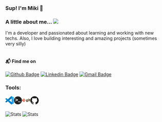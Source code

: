 
### Sup! I'm Miki 👋

### A little about me...  <img src="https://media.giphy.com/media/VgCDAzcKvsR6OM0uWg/giphy.gif" width="50"> 
I'm a developer and passionated about learning and working with new techs. Also, I love building interesting and amazing projects (sometimes very silly)<br/><br/>

#### 📬 Find me on
[![Github Badge](http://img.shields.io/badge/-Github-black?style=flat-square&logo=github&link=https://github.com/Faichyer/)](https://github.com/Faichyer/) 
[![Linkedin Badge](https://img.shields.io/badge/-LinkedIn-blue?style=flat-square&logo=Linkedin&logoColor=white&link=https://www.linkedin.com/in/mikinamsrai/)](https://www.linkedin.com/in/mikinamsrai)
[![Gmail Badge](https://img.shields.io/badge/-Gmail-d14836?style=flat-square&logo=Gmail&logoColor=white&link=mailto:miki.namsrai@gmail.com)](mailto:miki.namsrai@gmail.com)


### Tools:

<img align="left" alt="Visual Studio Code" width="26px" src="https://raw.githubusercontent.com/github/explore/80688e429a7d4ef2fca1e82350fe8e3517d3494d/topics/visual-studio-code/visual-studio-code.png" />
<img align="left" alt="HTML5" width="26px" src="https://raw.githubusercontent.com/github/explore/80688e429a7d4ef2fca1e82350fe8e3517d3494d/topics/terminal/terminal.png" />
<img align="left" alt="Git" width="26px" src="https://raw.githubusercontent.com/github/explore/80688e429a7d4ef2fca1e82350fe8e3517d3494d/topics/git/git.png" />
<img align="left" alt="GitHub" width="26px" src="https://raw.githubusercontent.com/github/explore/78df643247d429f6cc873026c0622819ad797942/topics/github/github.png" />

<br />
<br />

![Stats](https://github-readme-stats.vercel.app/api?username=Faichyer&theme=tokyonight&hide_border=true)
![Stats](https://github-readme-stats.vercel.app/api/top-langs?username=Faichyer&langs_count=8&hide=css,c%2B%2B&layout=compact&theme=tokyonight&hide_border=true)



[codesnippet]: https://github.com/Incubateur-Web/CodeSnippet
[website]: https://mikinam.com
[instagram]: https://instagram.com/miki_namsrai
[linkedin]: https://linkedin.com/in/mikinamsrai
